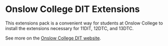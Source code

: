 # Onslow College DIT Extensions

This extensions pack is a convenient way for students at Onslow College to install the extensions necessary for 11DIT, 12DTC, and 13DTC.

See more on the [Onslow College DIT website](https://onslowcollege.github.io).